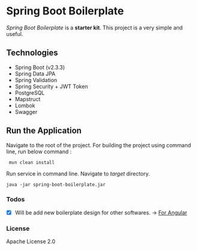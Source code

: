 # Spring Boot Boilerplate
 *Spring Boot Boilerplate* is a **starter kit**. This project is a very simple and useful.
 
## Technologies 
- Spring Boot (v2.3.3)
- Spring Data JPA
- Spring Validation
- Spring Security + JWT Token
- PostgreSQL
- Mapstruct
- Lombok
- Swagger

## Run the Application

Navigate to the root of the project. For building the project using command line, run below command :

``` mvn clean install```

Run service in command line. Navigate to *target* directory. 

``` java -jar spring-boot-boilerplate.jar ```

### Todos

 - [x] Will be add new boilerplate design for other softwares. -> [For Angular]
 
### License

Apache License 2.0

   [For Angular]: <https://github.com/Genc/angular-boilerplate>
